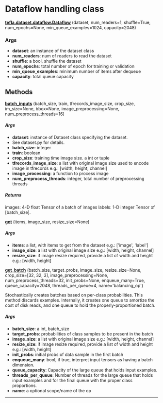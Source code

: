 # Dataflow handling class

<span class="extra_h1"><span style="color:black;"><a href=https://github.com/n3011/tefla/blob/master/tefla/dataset/dataflow.py#L12 target="_blank"><b>tefla.dataset.dataflow.Dataflow</b></a></span>  (dataset,  num_readers=1,  shuffle=True,  num_epochs=None,  min_queue_examples=1024,  capacity=2048)</span>

<h3>Args</h3>


 - **dataset**: an instance of the dataset class
 - **num_readers**: num of readers to  read the dataset
 - **shuffle**: a bool, shuffle the dataset
 - **num_epochs**: total number of epoch for training or validation
 - **min_queue_examples**: minimum number of items after dequeue
 - **capacity**: total queue capacity

<h2>Methods</h2>

 <span class="hr_large"></span> 



<span class="extra_h2"><span style="color:black;"><a href=https://github.com/n3011/tefla/blob/master/tefla/dataset/dataflow.py#L86 target="_blank"><b>batch_inputs</b></a></span>  (batch_size,  train,  tfrecords_image_size,  crop_size,  im_size=None,  bbox=None,  image_preprocessing=None,  num_preprocess_threads=16)</span>

<h5>Args</h5>


 - **dataset**: instance of Dataset class specifying the dataset.
 - See dataset.py for details.
 - **batch_size**: integer
 - **train**: boolean
 - **crop_size**: training time image size. a int or tuple
 - **tfrecords_image_size**: a list with original image size used to encode image in tfrecords
e.g.: [width, height, channel]
 - **image_processing**: a function to process image
 - **num_preprocess_threads**: integer, total number of preprocessing threads

<h5>Returns</h5>


images: 4-D float Tensor of a batch of images
labels: 1-D integer Tensor of [batch_size].

 <span class="hr_large"></span> 



<span class="extra_h2"><span style="color:black;"><a href=https://github.com/n3011/tefla/blob/master/tefla/dataset/dataflow.py#L32 target="_blank"><b>get</b></a></span>  (items,  image_size,  resize_size=None)</span>

<h5>Args</h5>


 - **items**: a list, with items to get from the dataset
e.g.: ['image', 'label']
 - **image_size**: a list with original image size
e.g.: [width, height, channel]
 - **resize_size**: if image resize required, provide a list of width and height
e.g.: [width, height]

 <span class="hr_large"></span> 



<span class="extra_h2"><span style="color:black;"><a href=https://github.com/n3011/tefla/blob/master/tefla/dataset/dataflow.py#L54 target="_blank"><b>get_batch</b></a></span>  (batch_size,  target_probs,  image_size,  resize_size=None,  crop_size=[32,  32,  3],  image_preprocessing=None,  num_preprocess_threads=32,  init_probs=None,  enqueue_many=True,  queue_capacity=2048,  threads_per_queue=4,  name='balancing_op')</span>

Stochastically creates batches based on per-class probabilities.
This method discards examples. Internally, it creates one queue to
amortize the cost of disk reads, and one queue to hold the properly-proportioned batch.

<h5>Args</h5>


 - **batch_size**: a int, batch_size
 - **target_probs**: probabilities of class samples to be present in the batch
 - **image_size**: a list with original image size
e.g.: [width, height, channel]
 - **resize_size**: if image resize required, provide a list of width and height
e.g.: [width, height]
 - **init_probs**: initial probs of data sample in the first batch
 - **enqueue_many**: bool, if true, interpret input tensors as having a batch dimension.
 - **queue_capacity**: Capacity of the large queue that holds input examples.
 - **threads_per_queue**: Number of threads for the large queue that holds
input examples and for the final queue with the proper class proportions.
 - **name**: a optional scope/name of the op

 --------- 

